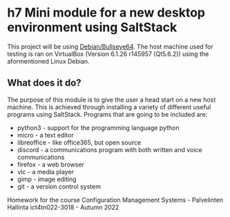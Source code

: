 # h7 Mini module for a new desktop environment using SaltStack

This project will be using [Debian/Bullseye64](https://www.debian.org/download). The host machine used for testing is ran on VirtualBox (Version 6.1.26 r145957 (Qt5.6.2)) using the aformentioned Linux Debian.

## What does it do?

The purpose of this module is to give the user a head start on a new host machine.
This is achieved through installing a variety of different useful programs using SaltStack.
Programs that are going to be included are:
 * python3 - support for the programming language python
 * micro - a text editor
 * libreoffice - like office365, but open source
 * discord - a communications program with both written and voice communications
 * firefox - a web browser
 * vlc - a media player
 * gimp - image editing
 * git - a version control system

Homework for the course Configuration Management Systems - Palvelinten Hallinta ict4tn022-3018 - Autumn 2022

